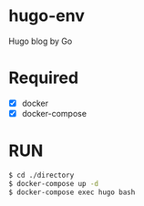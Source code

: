 # hugo-env
Hugo blog by Go

# Required
- [x] docker
- [x] docker-compose

# RUN
```sh
$ cd ./directory
$ docker-compose up -d
$ docker-compose exec hugo bash
```
